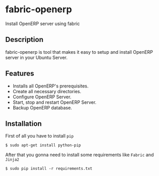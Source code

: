 fabric-openerp
==============

Install OpenERP server using fabric

Description
-----------
fabric-openerp is tool that makes it easy to setup and install OpenERP server in your Ubuntu Server.

Features
--------
* Installs all OpenERP's prerequisites.
* Create all necessary directories.
* Configure OpenERP Server.
* Start, stop and restart OpenERP Server.
* Backup OpenERP database.

Installation
------------
First of all you have to install `pip`

    $ sudo apt-get install python-pip

After that you gonna need to install some requirements like `Fabric` and `Jinja2`

    $ sudo pip install -r requirements.txt
